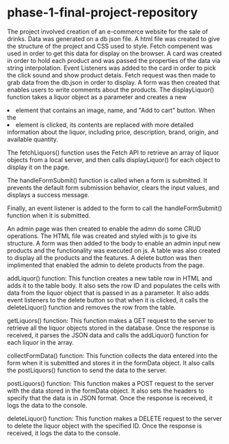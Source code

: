 # phase-1-final-project-repository
The project involved creation of an e-commerce website for the sale of drinks.
Data was generated on a db json file.
A html file was created to give the structure of the project and CSS used to style.
Fetch compenent was used in order to get this data for display on the browser.
A card was created in order to hold each product and was passed the properties of the data via string interpolation.
Event Listeners was added to the card in order to pick the click sound and show product detais.
Fetch request was then made to grab data from the db.json in order to display.
A form was then created that enables users to write comments about the products.
The displayLiquor() function takes a liquor object as a parameter and creates a new <li> element that contains an image, name, and "Add to cart" button. When the <li> element is clicked, its contents are replaced with more detailed information about the liquor, including price, description, brand, origin, and available quantity.

The fetchLiquors() function uses the Fetch API to retrieve an array of liquor objects from a local server, and then calls displayLiquor() for each object to display it on the page.

The handleFormSubmit() function is called when a form is submitted. It prevents the default form submission behavior, clears the input values, and displays a success message.

Finally, an event listener is added to the form to call the handleFormSubmit() function when it is submitted.


An admin page was then created to enable the admn do some CRUD operations.
The HTML file was created and styled with js to give its structure.
A form was then added to the body to enable an admin input new products and the functionality was executed on js.
A table was also created to display all the products and the features.
A delete button was then implimented that enabled the admin to delete products from the page.

addLiquor() function: This function creates a new table row in HTML and adds it to the table body. It also sets the row ID and populates the cells with data from the liquor object that is passed in as a parameter. It also adds event listeners to the delete button so that when it is clicked, it calls the deleteLiquor() function and removes the row from the table.

getLiquors() function: This function makes a GET request to the server to retrieve all the liquor objects stored in the database. Once the response is received, it parses the JSON data and calls the addLiquor() function for each liquor in the array.

collectFormData() function: This function collects the data entered into the form when it is submitted and stores it in the formData object. It also calls the postLiquors() function to send the data to the server.

postLiquors() function: This function makes a POST request to the server with the data stored in the formData object. It also sets the headers to specify that the data is in JSON format. Once the response is received, it logs the data to the console.

deleteLiquor() function: This function makes a DELETE request to the server to delete the liquor object with the specified ID. Once the response is received, it logs the data to the console.